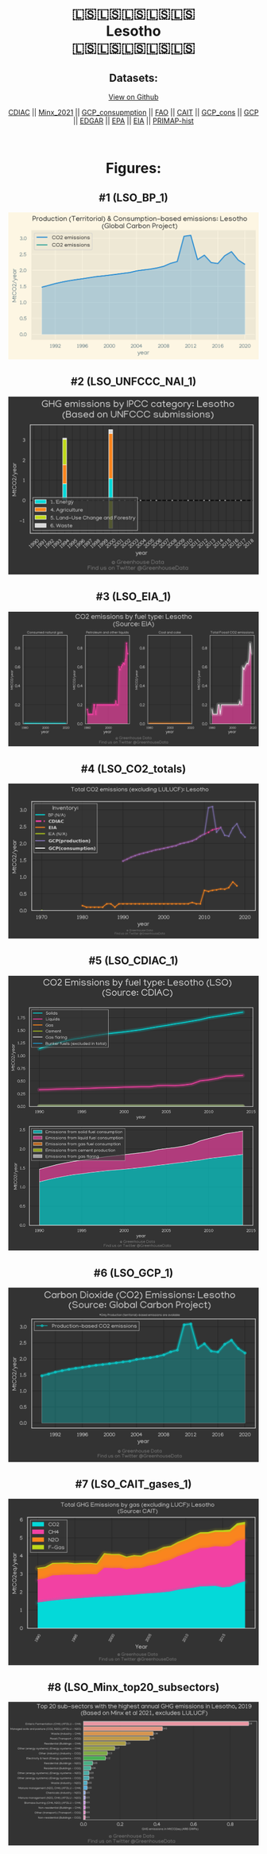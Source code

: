 
<center>
<h1 align="center">
🇱🇸🇱🇸🇱🇸🇱🇸🇱🇸
<br>
Lesotho
<br>
🇱🇸🇱🇸🇱🇸🇱🇸🇱🇸
</h1>
<h2>Datasets:</h2>
<p><a href="https://github.com/dquintani/GreenhouseData/tree/master/country_data/LSO_Lesotho/data">View on Github</a>
<br></p><p><a href="data/LSO_CDIAC.csv">CDIAC</a> || <a href="data/LSO_Minx_2021.csv">Minx_2021</a> || <a href="data/LSO_GCP_consupmption.csv">GCP_consupmption</a> || <a href="data/LSO_FAO.csv">FAO</a> || <a href="data/LSO_CAIT.csv">CAIT</a> || <a href="data/LSO_GCP_cons.csv">GCP_cons</a> || <a href="data/LSO_GCP.csv">GCP</a> || <a href="data/LSO_EDGAR.csv">EDGAR</a> || <a href="data/LSO_EPA.csv">EPA</a> || <a href="data/LSO_EIA.csv">EIA</a> || <a href="data/LSO_PRIMAP-hist.csv">PRIMAP-hist</a></p><p><br></p>
<h1>Figures:</h1><h2>#1 (LSO_BP_1)</h2>
<p><img alt="" src="figures/LSO_BP_1.png" /></p><h2>#2 (LSO_UNFCCC_NAI_1)</h2>
<p><img alt="" src="figures/LSO_UNFCCC_NAI_1.png" /></p><h2>#3 (LSO_EIA_1)</h2>
<p><img alt="" src="figures/LSO_EIA_1.png" /></p><h2>#4 (LSO_CO2_totals)</h2>
<p><img alt="" src="figures/LSO_CO2_totals.png" /></p><h2>#5 (LSO_CDIAC_1)</h2>
<p><img alt="" src="figures/LSO_CDIAC_1.png" /></p><h2>#6 (LSO_GCP_1)</h2>
<p><img alt="" src="figures/LSO_GCP_1.png" /></p><h2>#7 (LSO_CAIT_gases_1)</h2>
<p><img alt="" src="figures/LSO_CAIT_gases_1.png" /></p><h2>#8 (LSO_Minx_top20_subsectors)</h2>
<p><img alt="" src="figures/LSO_Minx_top20_subsectors.png" /></p>